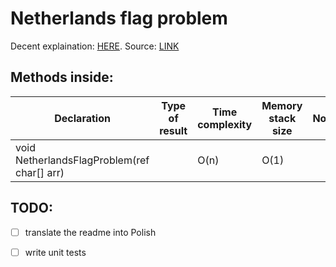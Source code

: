 # Netherlands flag problem

Decent explaination: [HERE](https://mattomatti.com/pl/a0062). 
Source: [LINK](mattomati.com/pl)

## Methods inside:
Declaration | Type of result | Time complexity | Memory stack size | Notes
------------|----------------|-----------------|-------------------|------
void NetherlandsFlagProblem(ref char[] arr) |  | O(n) | O(1) | 

## TODO:
- [ ] translate the readme into Polish
- [ ] write unit tests

